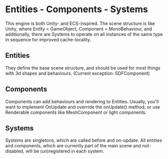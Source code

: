 # Entities - Components - Systems

This engine is both Unity- and ECS-inspired.
The scene structure is like Unity, where Entity = GameObject, Component = MonoBehaviour,
and additionally, there are Systems to operate on all instances of the same type in sequence for improved cache-locality.

## Entities

They define the base scene structure,
and should be used for most things with 3d shapes and behaviours.
(Current exception: SDFComponent)

## Components

Components can add behaviours and rendering to Entities.
Usually, you'll want to implement OnUpdate and override the onUpdate() method,
or use Renderable components like MeshComponent or light components.

## Systems

Systems are singletons, which are called before and on-update.
All entities and components, which are currently part of the main scene and not-disabled, will be (un)registered in each system.